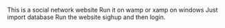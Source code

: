 This is a social network website 
Run it on wamp or xamp on windows
Just import database
Run the website sighup and then login.
